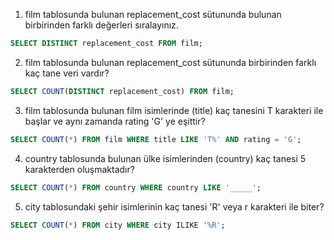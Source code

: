1. film tablosunda bulunan replacement_cost sütununda bulunan birbirinden farklı değerleri sıralayınız.

```SQL
SELECT DISTINCT replacement_cost FROM film;
```

2. film tablosunda bulunan replacement_cost sütununda birbirinden farklı kaç tane veri vardır?

````SQL
SELECT COUNT(DISTINCT replacement_cost) FROM film;
````
3. film tablosunda bulunan film isimlerinde (title) kaç tanesini T karakteri ile başlar ve aynı zamanda rating 'G' ye eşittir?

````SQL
SELECT COUNT(*) FROM film WHERE title LIKE 'T%' AND rating = 'G'; 
````

4. country tablosunda bulunan ülke isimlerinden (country) kaç tanesi 5 karakterden oluşmaktadır?

````SQL
SELECT COUNT(*) FROM country WHERE country LIKE '_____';
````

5. city tablosundaki şehir isimlerinin kaç tanesi 'R' veya r karakteri ile biter?

````SQL 
SELECT COUNT(*) FROM city WHERE city ILIKE '%R';
````